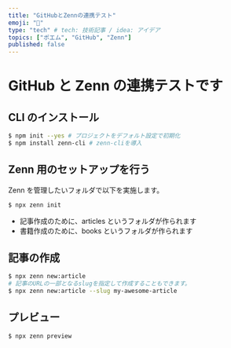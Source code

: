 ```yaml
---
title: "GitHubとZennの連携テスト"
emoji: "🐙"
type: "tech" # tech: 技術記事 / idea: アイデア
topics: ["ポエム", "GitHub", "Zenn"]
published: false
---
```


# GitHub と Zenn の連携テストです

## CLI のインストール

```bash
$ npm init --yes # プロジェクトをデフォルト設定で初期化
$ npm install zenn-cli # zenn-cliを導入
```

## Zenn 用のセットアップを行う

Zenn を管理したいフォルダで以下を実施します。

```bash
$ npx zenn init
```

- 記事作成のために、articles というフォルダが作られます
- 書籍作成のために、books というフォルダが作られます

## 記事の作成

```bash
$ npx zenn new:article
# 記事のURLの一部となるslugを指定して作成することもできます。
$ npx zenn new:article --slug my-awesome-article
```

## プレビュー

```bash
$ npx zenn preview
```
